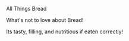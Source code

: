 All Things Bread

What's not to love about Bread!

Its tasty, filling, and nutritious if eaten correctly!
